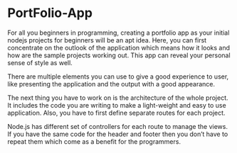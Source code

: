 # PortFolio-App
For all you beginners in programming, creating a portfolio app as your initial nodejs projects for beginners will be an apt idea. Here, you can first concentrate on the outlook of the application which means how it looks and how are the sample projects working out. This app can reveal your personal sense of style as well.

There are multiple elements you can use to give a good experience to user, like presenting the application and the output with a good appearance.

The next thing you have to work on is the architecture of the whole project. It includes the code you are writing to make a light-weight and easy to use application. Also, you have to first define separate routes for each project.

Node.js has different set of controllers for each route to manage the views. If you have the same code for the header and footer then you don’t have to repeat them which come as a benefit for the programmers.
